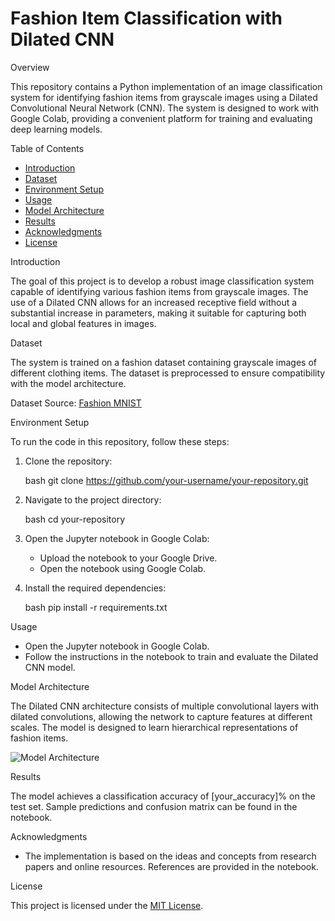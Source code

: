 # Fashion Item Classification with Dilated CNN

 Overview

This repository contains a Python implementation of an image classification system for identifying fashion items from grayscale images using a Dilated Convolutional Neural Network (CNN). The system is designed to work with Google Colab, providing a convenient platform for training and evaluating deep learning models.

 Table of Contents

- [Introduction](#introduction)
- [Dataset](#dataset)
- [Environment Setup](#environment-setup)
- [Usage](#usage)
- [Model Architecture](#model-architecture)
- [Results](#results)
- [Acknowledgments](#acknowledgments)
- [License](#license)

 Introduction

The goal of this project is to develop a robust image classification system capable of identifying various fashion items from grayscale images. The use of a Dilated CNN allows for an increased receptive field without a substantial increase in parameters, making it suitable for capturing both local and global features in images.

 Dataset

The system is trained on a fashion dataset containing grayscale images of different clothing items. The dataset is preprocessed to ensure compatibility with the model architecture.

Dataset Source: [Fashion MNIST](https://github.com/zalandoresearch/fashion-mnist)

 Environment Setup

To run the code in this repository, follow these steps:

1. Clone the repository:

    bash
    git clone https://github.com/your-username/your-repository.git
    

2. Navigate to the project directory:

    bash
    cd your-repository
    

3. Open the Jupyter notebook in Google Colab:

    - Upload the notebook to your Google Drive.
    - Open the notebook using Google Colab.

4. Install the required dependencies:

    bash
    pip install -r requirements.txt
    

 Usage

- Open the Jupyter notebook in Google Colab.
- Follow the instructions in the notebook to train and evaluate the Dilated CNN model.

 Model Architecture

The Dilated CNN architecture consists of multiple convolutional layers with dilated convolutions, allowing the network to capture features at different scales. The model is designed to learn hierarchical representations of fashion items.

![Model Architecture](images/model_architecture.png)

 Results

The model achieves a classification accuracy of [your_accuracy]% on the test set. Sample predictions and confusion matrix can be found in the notebook.

 Acknowledgments

- The implementation is based on the ideas and concepts from research papers and online resources. References are provided in the notebook.

 License

This project is licensed under the [MIT License](LICENSE).
